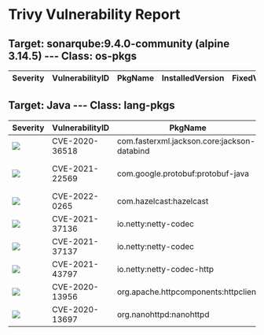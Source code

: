 # Trivy Vulnerability Report




## Target: sonarqube:9.4.0-community (alpine 3.14.5) --- Class: os-pkgs
|Severity|VulnerabilityID|PkgName|InstalledVersion|FixedVersion|
|--------|---------------|-------|----------------|------------|

## Target: Java --- Class: lang-pkgs
|Severity|VulnerabilityID|PkgName|InstalledVersion|FixedVersion|
|--------|---------------|-------|----------------|------------|
|![](https://img.shields.io/badge/-HIGH-orange)|CVE-2020-36518|com.fasterxml.jackson.core:jackson-databind|2.13.1|2.12.6.1, 2.13.2.1|
|![](https://img.shields.io/badge/-MEDIUM-yellow)|CVE-2021-22569|com.google.protobuf:protobuf-java|3.15.8|3.16.1, 3.18.2, 3.19.2|
|![](https://img.shields.io/badge/-CRITICAL-red)|CVE-2022-0265|com.hazelcast:hazelcast|4.2.4|5.1|
|![](https://img.shields.io/badge/-HIGH-orange)|CVE-2021-37136|io.netty:netty-codec|4.1.66.Final|4.1.68.Final|
|![](https://img.shields.io/badge/-HIGH-orange)|CVE-2021-37137|io.netty:netty-codec|4.1.66.Final|4.1.68.Final|
|![](https://img.shields.io/badge/-MEDIUM-yellow)|CVE-2021-43797|io.netty:netty-codec-http|4.1.66.Final|4.1.71.Final|
|![](https://img.shields.io/badge/-MEDIUM-yellow)|CVE-2020-13956|org.apache.httpcomponents:httpclient|4.5.10|4.5.13|
|![](https://img.shields.io/badge/-MEDIUM-yellow)|CVE-2020-13697|org.nanohttpd:nanohttpd|2.3.1||
